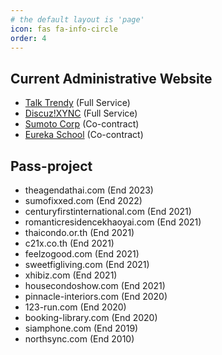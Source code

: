```yaml
---
# the default layout is 'page'
icon: fas fa-info-circle
order: 4
---
```


## Current Administrative Website
- [Talk Trendy](https://talktrendy.net) (Full Service)
- [Discuz!XYNC](https://discuzxync.com) (Full Service)
- [Sumoto Corp](https://sumotocorp.com) (Co-contract)
- [Eureka School](https://eureka-school.com) (Co-contract)

## Pass-project

- theagendathai.com (End 2023)
- sumofixxed.com (End 2022)
- centuryfirstinternational.com (End 2021)
- romanticresidencekhaoyai.com (End 2021)
- thaicondo.or.th (End 2021)
- c21x.co.th (End 2021)
- feelzogood.com (End 2021)
- sweetfigliving.com (End 2021)
- xhibiz.com (End 2021)
- housecondoshow.com (End 2021)
- pinnacle-interiors.com (End 2020)
- 123-run.com (End 2020)
- booking-library.com (End 2020)
- siamphone.com (End 2019)
- northsync.com (End 2010)